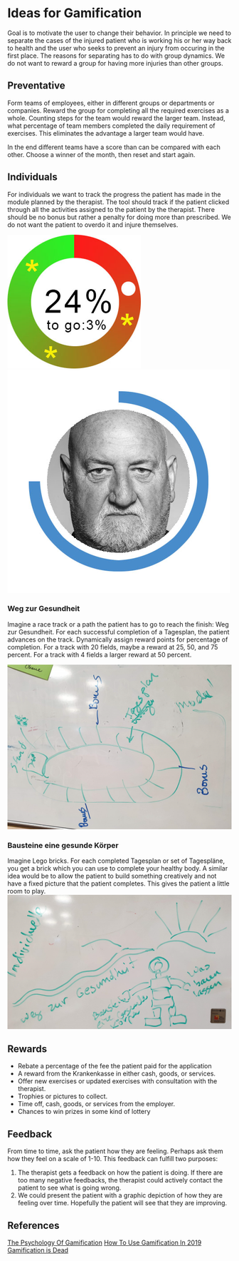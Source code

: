 # Ideas for Gamification

Goal is to motivate the user to change their behavior. In principle we need to separate the cases of the injured patient who is working his or her way back to health and the user who seeks to prevent an injury from occuring in the first place. The reasons for separating has to do with group dynamics. We do not want to reward a group for having more injuries than other groups.

## Preventative
Form teams of employees, either in different groups or departments or companies. Reward the group for completing all the required exercises as a whole. Counting steps for the team would reward the larger team. Instead, what percentage of team members completed the daily requirement of exercises. This eliminates the advantage a larger team would have.

In the end different teams have a score than can be compared with each other. Choose a winner of the month, then reset and start again.

## Individuals
For individuals we want to track the progress the patient has made in the module planned by the therapist. The tool should track if the patient clicked through all the activities assigned to the patient by the therapist. There should be no bonus but rather a penalty for doing more than prescribed. We do not want the patient to overdo it and injure themselves.

![Progress Example One](https://github.com/Pranado-gGmbH/PhysioApp/blob/master/gamification/Fortschritt.jpg "Progress Example One")
![Progress Example Two](https://github.com/Pranado-gGmbH/PhysioApp/blob/master/gamification/Fortschritt2.jpg "Progress Example Two")

### Weg zur Gesundheit
Imagine a race track or a path the patient has to go to reach the finish: Weg zur Gesundheit. For each successful completion of a Tagesplan, the patient advances on the track. Dynamically assign reward points for percentage of completion. For a track with 20 fields, maybe a reward at 25, 50, and 75 percent. For a track with 4 fields a larger reward at 50 percent.

![Rennbahn][Rennbahn]

### Bausteine eine gesunde Körper
Imagine Lego bricks. For each completed Tagesplan or set of Tagespläne, you get a brick which you can use to complete your healthy body. A similar idea would be to allow the patient to build something creatively and not have a fixed picture that the patient completes. This gives the patient a little room to play.
![Weg zur Gesundheit][WzG]

## Rewards
* Rebate a percentage of the fee the patient paid for the application
* A reward from the Krankenkasse in either cash, goods, or services.
* Offer new exercises or updated exercises with consultation with the therapist.
* Trophies or pictures to collect. 
* Time off, cash, goods, or services from the employer.
* Chances to win prizes in some kind of lottery

## Feedback
From time to time, ask the patient how they are feeling. Perhaps ask them how they feel on a scale of 1-10. This feedback can fulfill two purposes:
1. The therapist gets a feedback on how the patient is doing. If there are too many negative feedbacks, the therapist could actively contact the patient to see what is going wrong.
2. We could present the patient with a graphic depiction of how they are feeling over time. Hopefully the patient will see that they are improving.

[Rennbahn]: https://github.com/Pranado-gGmbH/PhysioApp/blob/master/gamification/rennbahn.jpg "Track for life."
[WzG]: https://github.com/Pranado-gGmbH/PhysioApp/blob/master/gamification/weg_zur_gesundheit.jpg "Path to health and building blocks for a healthy body"

## References
[The Psychology Of Gamification](https://www.bitcatcha.com/blog/gamify-website-increase-engagement/ "The Psychology Of Gamification")
[How To Use Gamification In 2019](https://elearningindustry.com/gamification-in-2019-works-use "How To Use Gamification In 2019")
[Gamification is Dead](https://www.getopensocial.com/blog/news-room/gamification-is-dead "Gamification is Dead")
